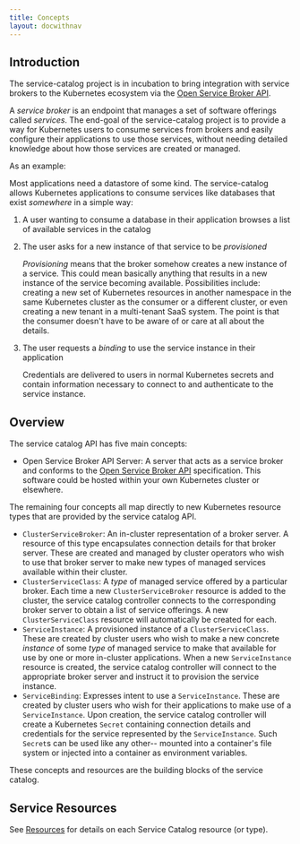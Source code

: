 ```yaml
---
title: Concepts
layout: docwithnav
---
```


## Introduction

The service-catalog project is in incubation to bring integration with service
brokers to the Kubernetes ecosystem via the [Open Service Broker API](https://github.com/openservicebrokerapi/servicebroker).

A _service broker_ is an endpoint that manages a set of software offerings
called _services_. The end-goal of the service-catalog project is to provide
a way for Kubernetes users to consume services from brokers and easily
configure their applications to use those services, without needing detailed
knowledge about how those services are created or managed.

As an example:

Most applications need a datastore of some kind. The service-catalog allows
Kubernetes applications to consume services like databases that exist
_somewhere_ in a simple way:

1. A user wanting to consume a database in their application browses a list of
    available services in the catalog
2. The user asks for a new instance of that service to be _provisioned_

    _Provisioning_ means that the broker somehow creates a new instance of a
   service. This could mean basically anything that results in a new instance
   of the service becoming available. Possibilities include: creating a new
   set of Kubernetes resources in another namespace in the same Kubernetes
   cluster as the consumer or a different cluster, or even creating a new
   tenant in a multi-tenant SaaS system. The point is that the
   consumer doesn't have to be aware of or care at all about the details.
3. The user requests a _binding_ to use the service instance in their application

    Credentials are delivered to users in normal Kubernetes secrets and
    contain information necessary to connect to and authenticate to the
    service instance.
    
## Overview

The service catalog API has five main concepts:

- Open Service Broker API Server: A server that acts as a service broker and
conforms to the
[Open Service Broker API](https://github.com/openservicebrokerapi/servicebroker/blob/master/spec.md)
specification. This software could be hosted within your own Kubernetes cluster
or elsewhere.

The remaining four concepts all map directly to new Kubernetes resource types
that are provided by the service catalog API.

- `ClusterServiceBroker`: An in-cluster representation of a broker server. A
resource of this type encapsulates connection details for that broker server.
These are created and managed by cluster operators who wish to use that broker
server to make new types of managed services available within their cluster.
- `ClusterServiceClass`: A *type* of managed service offered by a particular
broker. Each time a new `ClusterServiceBroker` resource is added to the cluster,
the service catalog controller connects to the corresponding broker server to
obtain a list of service offerings. A new `ClusterServiceClass` resource will
automatically be created for each.
- `ServiceInstance`: A provisioned instance of a `ClusterServiceClass`. These
are created by cluster users who wish to make a new concrete _instance_ of some
_type_ of managed service to make that available for use by one or more
in-cluster applications. When a new `ServiceInstance` resource is created, the
service catalog controller will connect to the appropriate broker server and
instruct it to provision the service instance.
- `ServiceBinding`: Expresses intent to use a `ServiceInstance`. These are
created by cluster users who wish for their applications to make use of a
`ServiceInstance`. Upon creation, the service catalog controller will create a
Kubernetes `Secret` containing connection details and credentials for the
service represented by the `ServiceInstance`. Such `Secret`s can be used like
any other-- mounted into a container's file system or injected into a container
as environment variables.

These concepts and resources are the building blocks of the service catalog.

## Service Resources

See [Resources](../resources.md) for details on each Service Catalog resource (or type).
